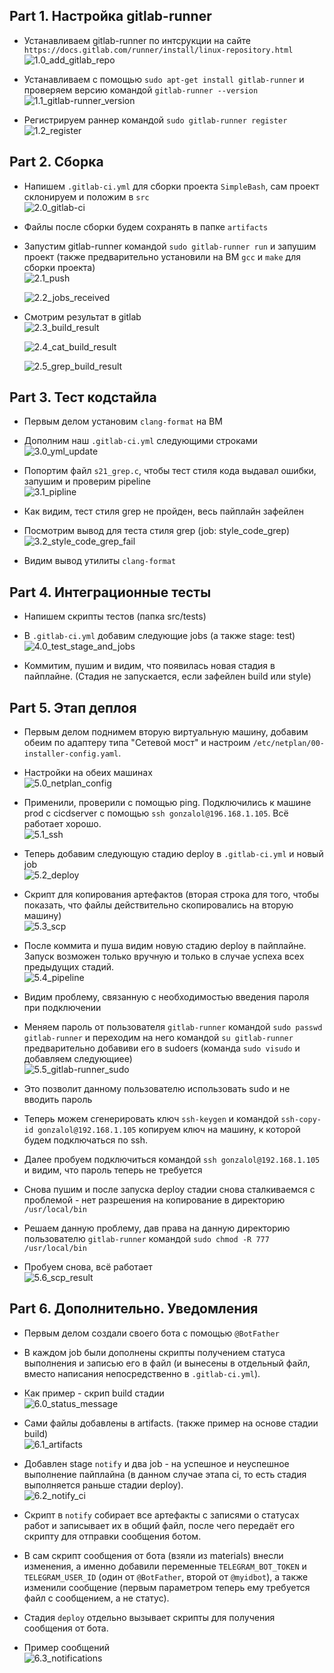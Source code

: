 ## Part 1. Настройка gitlab-runner ##
* Устанавливаем gitlab-runner по интсрукции на сайте `https://docs.gitlab.com/runner/install/linux-repository.html` \
  ![1.0_add_gitlab_repo](screenshots/1.0_add_gitlab_repo.png)
  

* Устанавливаем с помощью `sudo apt-get install gitlab-runner` и проверяем версию командой `gitlab-runner --version` \
  ![1.1_gitlab-runner_version](screenshots/1.1_gitlab-runner_version.png)
  

* Регистрируем раннер командой `sudo gitlab-runner register` \
  ![1.2_register](screenshots/1.2_register.png)
  

## Part 2. Сборка ##
* Напишем `.gitlab-ci.yml` для сборки проекта `SimpleBash`, сам проект склонируем и положим в `src` \
  ![2.0_gitlab-ci](screenshots/2.0_gitlab-ci.png)
* Файлы после сборки будем сохранять в папке `artifacts`
  

* Запустим gitlab-runner командой `sudo gitlab-runner run` и запушим проект (также предварительно установили на ВМ `gcc` и `make` для сборки проекта) \
  ![2.1_push](screenshots/2.1_push.png)

  ![2.2_jobs_received](screenshots/2.2_jobs_received.png)
  

* Смотрим результат в gitlab \
  ![2.3_build_result](screenshots/2.3_build_result.png)

  ![2.4_cat_build_result](screenshots/2.4_cat_build_result.png)

  ![2.5_grep_build_result](screenshots/2.5_grep_build_result.png)
  

## Part 3. Тест кодстайла ##
* Первым делом установим `clang-format` на ВМ
  

* Дополним наш `.gitlab-ci.yml` следующими строками \
  ![3.0_yml_update](screenshots/3.0_yml_update.png)
  

* Попортим файл `s21_grep.c`, чтобы тест стиля кода выдавал ошибки, запушим и проверим pipeline \
  ![3.1_pipline](screenshots/3.1_pipline.png)
* Как видим, тест стиля grep не пройден, весь пайплайн зафейлен
  

* Посмотрим вывод для теста стиля grep (job: style_code_grep) \
  ![3.2_style_code_grep_fail](screenshots/3.2_style_code_grep_fail.png)
* Видим вывод утилиты `clang-format`
  

## Part 4. Интеграционные тесты ##
* Напишем скрипты тестов (папка src/tests)
  
* В `.gitlab-ci.yml` добавим следующие jobs (а также stage: test) \
  ![4.0_test_stage_and_jobs](screenshots/4.0_test_stage_and_jobs.png)
  

* Коммитим, пушим и видим, что появилась новая стадия в пайплайне. (Стадия не запускается, если зафейлен build или style)
  

## Part 5. Этап деплоя ##
* Первым делом поднимем вторую виртуальную машину, добавим обеим по адаптеру типа "Сетевой мост" и настроим `/etc/netplan/00-installer-config.yaml`.
  

* Настройки на обеих машинах \
  ![5.0_netplan_config](screenshots/5.0_netplan_config.png)
  

* Применили, проверили с помощью ping. Подключились к машине prod с cicdserver с помощью `ssh gonzalol@196.168.1.105`. Всё работает хорошо. \
  ![5.1_ssh](screenshots/5.1_ssh.png)
  

* Теперь добавим следующую стадию deploy в `.gitlab-ci.yml` и новый job \
  ![5.2_deploy](screenshots/5.2_deploy.png)
  

* Скрипт для копирования артефактов (вторая строка для того, чтобы показать, что файлы действительно скопировались на вторую машину) \
  ![5.3_scp](screenshots/5.3_scp.png)
  

* После коммита и пуша видим новую стадию deploy в пайплайне. Запуск возможен только вручную и только в случае успеха всех предыдущих стадий. \
  ![5.4_pipeline](screenshots/5.4_pipeline.png)
  

* Видим проблему, связанную с необходимостью введения пароля при подключении
  

* Меняем пароль от пользователя `gitlab-runner` командой `sudo passwd gitlab-runner` и переходим на него командой `su gitlab-runner` предварительно добавиви его в sudoers (команда `sudo visudo` и добавляем следующиее) \
  ![5.5_gitlab-runner_sudo](screenshots/5.5_gitlab-runner_sudo.png)
* Это позволит данному пользователю использовать sudo и не вводить пароль
  

* Теперь можем сгенерировать ключ `ssh-keygen` и командой `ssh-copy-id gonzalol@192.168.1.105` копируем ключ на машину, к которой будем подключаться по ssh.
  

* Далее пробуем подключиться командой `ssh gonzalol@192.168.1.105` и видим, что пароль теперь не требуется
  

* Снова пушим и после запуска deploy стадии снова сталкиваемся с проблемой - нет разрешения на копирование в директорию `/usr/local/bin`
  

* Решаем данную проблему, дав права на данную директорию пользователю `gitlab-runner` командой `sudo chmod -R 777 /usr/local/bin`
  

* Пробуем снова, всё работает \
  ![5.6_scp_result](screenshots/5.6_scp_result.png)
  

## Part 6. Дополнительно. Уведомления ##
* Первым делом создали своего бота с помощью `@BotFather`
  

* В каждом job были дополнены скрипты получением статуса выполнения и записью его в файл (и вынесены в отдельный файл, вместо написания непосредственно в `.gitlab-ci.yml`). 
* Как пример - скрип build стадии \
  ![6.0_status_message](screenshots/6.0_status_message.png)
  

* Сами файлы добавлены в artifacts. (также пример на основе стадии build) \
  ![6.1_artifacts](screenshots/6.1_artifacts.png)
  

* Добавлен stage `notify` и два job - на успешное и неуспешное выполнение пайплайна (в данном случае этапа ci, то есть стадия выполняется раньше стадии deploy). \
  ![6.2_notify_ci](screenshots/6.2_notify_ci.png)
  

* Скрипт в `notify` собирает все артефакты с записями о статусах работ и записывает их в общий файл, после чего передаёт его скрипту для отправки сообщения ботом.
* В сам скрипт сообщения от бота (взяли из materials) внесли изменения, а именно добавили переменные `TELEGRAM_BOT_TOKEN` и `TELEGRAM_USER_ID` (один от `@BotFather`, второй от `@myidbot`), а также изменили сообщение (первым параметром теперь ему требуется файл с сообщением, а не статус).
* Стадия `deploy` отдельно вызывает скрипты для получения сообщения от бота.
  
* Пример сообщений \
  ![6.3_notifications](screenshots/6.3_notifications.png)
